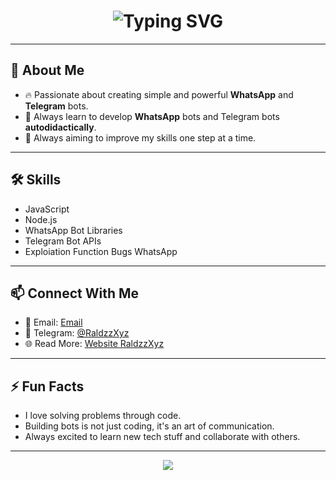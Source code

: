 <h1 align="center">
  <img src="https://readme-typing-svg.herokuapp.com?font=Fira+Code&size=35&duration=3000&pause=1000&color=58A6FF&center=true&vCenter=true&width=435&lines=Hi%2C+I'm+RaldzzXyz;Small+Developer+Bot;WhatsApp+%26+Telegram+Enthusiast" alt="Typing SVG" />
</h1>

---

## 🚀 About Me

- 🔥 Passionate about creating simple and powerful **WhatsApp** and **Telegram** bots.
- 🧠 Always learn to develop **WhatsApp** bots and Telegram bots **autodidactically**.
- 🎯 Always aiming to improve my skills one step at a time.

---

## 🛠️ Skills

- JavaScript 
- Node.js
- WhatsApp Bot Libraries 
- Telegram Bot APIs
- Exploiation Function Bugs WhatsApp 

---

## 📫 Connect With Me

- 📧 Email: [Email](mailto:raldzzjasteb@gmail.com)
- 📱 Telegram: [@RaldzzXyz](https://t.me/RaldzzXyz)
- 🌐 Read More: [Website RaldzzXyz](https://raldzzxyz.vercel.app)

---

## ⚡ Fun Facts

- I love solving problems through code.
- Building bots is not just coding, it's an art of communication.
- Always excited to learn new tech stuff and collaborate with others.

---

<p align="center">
  <img src="https://capsule-render.vercel.app/api?type=waving&color=58A6FF&height=200&section=footer" />
</p>
